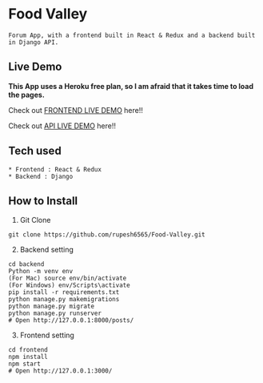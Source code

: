 # Food Valley

```
Forum App, with a frontend built in React & Redux and a backend built in Django API.
```

## Live Demo

**This App uses a Heroku free plan, so I am afraid that it takes time to load the pages.**

Check out [FRONTEND LIVE DEMO](https://frontend-foodvalley.herokuapp.com/) here!!

Check out [API LIVE DEMO](https://backend-foodvalley.herokuapp.com/) here!!

## Tech used

```
* Frontend : React & Redux
* Backend : Django
```

## How to Install

1. Git Clone

```
git clone https://github.com/rupesh6565/Food-Valley.git
```

2. Backend setting

```
cd backend
Python -m venv env
(For Mac) source env/bin/activate
(For Windows) env/Scripts\activate
pip install -r requirements.txt
python manage.py makemigrations
python manage.py migrate
python manage.py runserver
# Open http://127.0.0.1:8000/posts/
```


3. Frontend setting


```
cd frontend
npm install
npm start
# Open http://127.0.0.1:3000/
```
